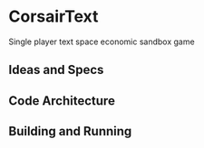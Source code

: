 # CorsairText
Single player text space economic sandbox game

## Ideas and Specs


## Code Architecture


## Building and Running
